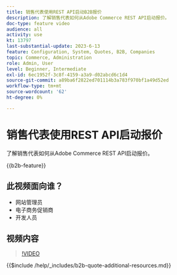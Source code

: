 ```yaml
---
title: 销售代表使用REST API启动B2B报价
description: 了解销售代表如何从Adobe Commerce REST API启动报价。
doc-type: feature video
audience: all
activity: use
kt: 13797
last-substantial-update: 2023-6-13
feature: Configuration, System, Quotes, B2B, Companies
topic: Commerce, Administration
role: Admin, User
level: Beginner, Intermediate
exl-id: 6ec1952f-3c8f-4159-a3a9-d02abcd6c1d4
source-git-commit: a89ba6f2822ed701114b3a783f970bf1a49d52ed
workflow-type: tm+mt
source-wordcount: '62'
ht-degree: 0%

---
```


# 销售代表使用REST API启动报价

了解销售代表如何从Adobe Commerce REST API启动报价。

{{b2b-feature}}

## 此视频面向谁？

- 网站管理员
- 电子商务促销商
- 开发人员

## 视频内容

>[!VIDEO](https://video.tv.adobe.com/v/3420414?learn=on)

{{$include /help/_includes/b2b-quote-additional-resources.md}}
